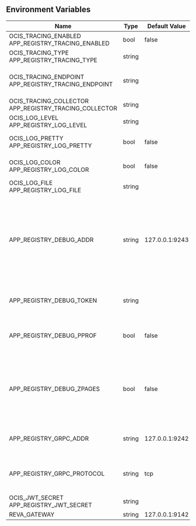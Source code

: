 ## Environment Variables

| Name | Type | Default Value | Description |
|------|------|---------------|-------------|
| OCIS_TRACING_ENABLED<br/>APP_REGISTRY_TRACING_ENABLED | bool | false | Activates tracing.|
| OCIS_TRACING_TYPE<br/>APP_REGISTRY_TRACING_TYPE | string |  | |
| OCIS_TRACING_ENDPOINT<br/>APP_REGISTRY_TRACING_ENDPOINT | string |  | The endpoint to the tracing collector.|
| OCIS_TRACING_COLLECTOR<br/>APP_REGISTRY_TRACING_COLLECTOR | string |  | |
| OCIS_LOG_LEVEL<br/>APP_REGISTRY_LOG_LEVEL | string |  | The log level.|
| OCIS_LOG_PRETTY<br/>APP_REGISTRY_LOG_PRETTY | bool | false | Activates pretty log output.|
| OCIS_LOG_COLOR<br/>APP_REGISTRY_LOG_COLOR | bool | false | Activates colorized log output.|
| OCIS_LOG_FILE<br/>APP_REGISTRY_LOG_FILE | string |  | The target log file.|
| APP_REGISTRY_DEBUG_ADDR | string | 127.0.0.1:9243 | Bind address of the debug server, where metrics, health, config and debug endpoints will be exposed.|
| APP_REGISTRY_DEBUG_TOKEN | string |  | Token to secure the metrics endpoint|
| APP_REGISTRY_DEBUG_PPROF | bool | false | Enables pprof, which can be used for profiling|
| APP_REGISTRY_DEBUG_ZPAGES | bool | false | Enables zpages, which can  be used for collecting and viewing traces in-me|
| APP_REGISTRY_GRPC_ADDR | string | 127.0.0.1:9242 | The address of the grpc service.|
| APP_REGISTRY_GRPC_PROTOCOL | string | tcp | The transport protocol of the grpc service.|
| OCIS_JWT_SECRET<br/>APP_REGISTRY_JWT_SECRET | string |  | |
| REVA_GATEWAY | string | 127.0.0.1:9142 | |